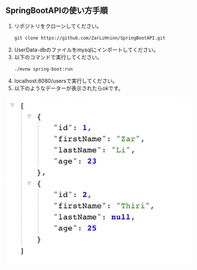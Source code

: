 ## SpringBootAPIの使い方手順
1. リポジトリをクローンしてください。
   ```
   git clone https://github.com/ZarLiHninn/SpringBootAPI.git
   ```
2. UserData-dbのファイルをmysqlにインポートしてください。
3. 以下のコマンドで実行してください。
   ```
   ./mvnw spring-boot:run
   ```
4. localhost:8080/usersで実行してください。
5. 以下のようなデーターが表示されたらokです。

![alt text for screen readers](https://github.com/ZarLiHninn/SpringBootAPI/blob/main/images/Screen%20Shot%202022-02-25%20at%203.43.44%20PM.png "user lists")
